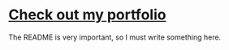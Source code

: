 # [Check out my portfolio](http://jasonspd.github.io/)
The README is very important, so I must write something here.